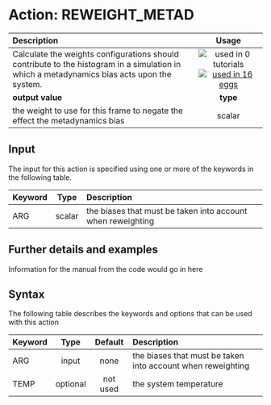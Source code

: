 # Action: REWEIGHT_METAD

| Description    | Usage |
|:--------|:--------:|
| Calculate the weights configurations should contribute to the histogram in a simulation in which a metadynamics bias acts upon the system. | ![used in 0 tutorials](https://img.shields.io/badge/tutorials-0-red.svg)[![used in 16 eggs](https://img.shields.io/badge/nest-16-green.svg)](https://www.plumed-nest.org/browse.html?search=REWEIGHT_METAD)|
 | **output value** | **type** |
| the weight to use for this frame to negate the effect the metadynamics bias | scalar |

## Input

The input for this action is specified using one or more of the keywords in the following table.

| Keyword |  Type | Description |
|:--------|:------:|:-----------|
| ARG | scalar |  the biases that must be taken into account when reweighting |


## Further details and examples 
Information for the manual from the code would go in here 
## Syntax 
The following table describes the keywords and options that can be used with this action 

| Keyword | Type | Default | Description |
|:-------|:----:|:-------:|:-----------|
| ARG | input | none |  the biases that must be taken into account when reweighting |
| TEMP | optional | not used | the system temperature |
